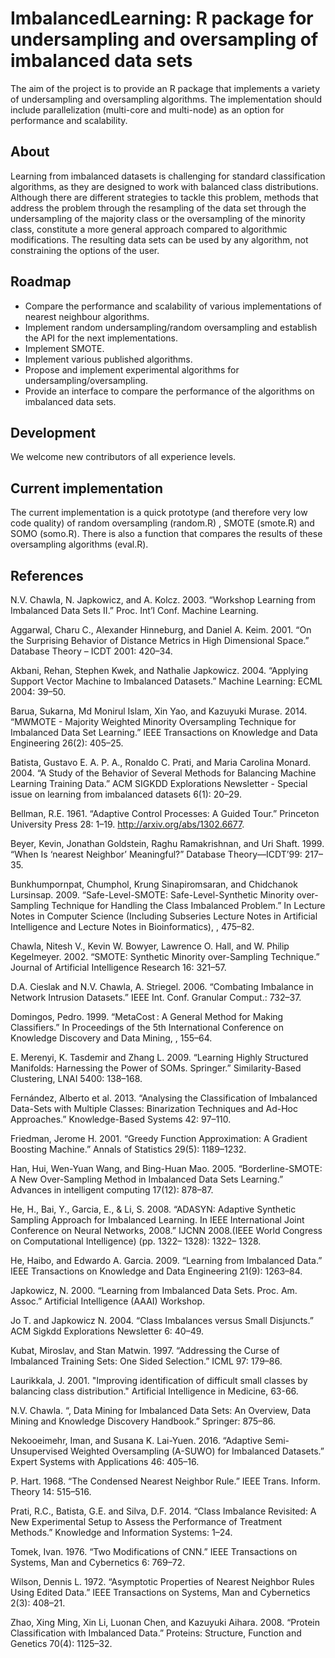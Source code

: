 # ImbalancedLearning: R package for undersampling and oversampling of imbalanced data sets

The aim of the project is to provide an R package that implements a variety of undersampling and oversampling algorithms. The implementation should include parallelization (multi-core and multi-node) as an option for performance and scalability.

## About

Learning from imbalanced datasets is challenging for standard classification algorithms, as they are designed to work with balanced class distributions. Although there are different strategies to tackle this problem, methods that address the problem through the resampling of the data set through the undersampling of the majority class or the oversampling of the minority class, constitute a more general approach compared to algorithmic modifications. The resulting data sets can be used by any algorithm, not constraining the options of the user.

## Roadmap

* Compare the performance and scalability of various implementations of nearest neighbour algorithms.
* Implement random undersampling/random oversampling and establish the API for the next implementations.
* Implement SMOTE.
* Implement various published algorithms.
* Propose and implement experimental algorithms for undersampling/oversampling.
* Provide an interface to compare the performance of the algorithms on imbalanced data sets.

## Development

We welcome new contributors of all experience levels.

## Current implementation

The current implementation is a quick prototype (and therefore very low code quality) of random oversampling (random.R) , SMOTE (smote.R) and SOMO (somo.R). There is also a function that compares the results of these oversampling algorithms (eval.R).  

## References

N.V. Chawla, N. Japkowicz, and A. Kolcz. 2003. “Workshop Learning from Imbalanced Data Sets II.” Proc. Int’l Conf. Machine Learning.

Aggarwal, Charu C., Alexander Hinneburg, and Daniel A. Keim. 2001. “On the Surprising Behavior of Distance Metrics in High Dimensional Space.” Database Theory – ICDT 2001: 420–34.

Akbani, Rehan, Stephen Kwek, and Nathalie Japkowicz. 2004. “Applying Support Vector Machine to Imbalanced Datasets.” Machine Learning: ECML 2004: 39–50.

Barua, Sukarna, Md Monirul Islam, Xin Yao, and Kazuyuki Murase. 2014. “MWMOTE - Majority Weighted Minority Oversampling Technique for Imbalanced Data Set Learning.” IEEE Transactions on Knowledge and Data Engineering 26(2): 405–25.

Batista, Gustavo E. A. P. A., Ronaldo C. Prati, and Maria Carolina Monard. 2004. “A Study of the Behavior of Several Methods for Balancing Machine Learning Training Data.” ACM SIGKDD Explorations Newsletter - Special issue on learning from imbalanced datasets 6(1): 20–29. 

Bellman, R.E. 1961. “Adaptive Control Processes: A Guided Tour.” Princeton University Press 28: 1–19. http://arxiv.org/abs/1302.6677.

Beyer, Kevin, Jonathan Goldstein, Raghu Ramakrishnan, and Uri Shaft. 1999. “When Is ‘nearest Neighbor’ Meaningful?” Database Theory—ICDT’99: 217–35. 

Bunkhumpornpat, Chumphol, Krung Sinapiromsaran, and Chidchanok Lursinsap. 2009. “Safe-Level-SMOTE: Safe-Level-Synthetic Minority over-Sampling Technique for Handling the Class Imbalanced Problem.” In Lecture Notes in Computer Science (Including Subseries Lecture Notes in Artificial Intelligence and Lecture Notes in Bioinformatics), , 475–82.

Chawla, Nitesh V., Kevin W. Bowyer, Lawrence O. Hall, and W. Philip Kegelmeyer. 2002. “SMOTE: Synthetic Minority over-Sampling Technique.” Journal of Artificial Intelligence Research 16: 321–57.

D.A. Cieslak and N.V. Chawla, A. Striegel. 2006. “Combating Imbalance in Network Intrusion Datasets.” IEEE Int. Conf. Granular Comput.: 732–37.

Domingos, Pedro. 1999. “MetaCost : A General Method for Making Classifiers.” In Proceedings of the 5th International Conference on Knowledge Discovery and Data Mining, , 155–64.

E. Merenyi, K. Tasdemir and Zhang L. 2009. “Learning Highly Structured Manifolds: Harnessing the Power of SOMs. Springer.” Similarity-Based Clustering, LNAI 5400: 138–168.

Fernández, Alberto et al. 2013. “Analysing the Classification of Imbalanced Data-Sets with Multiple Classes: Binarization Techniques and Ad-Hoc Approaches.” Knowledge-Based Systems 42: 97–110.

Friedman, Jerome H. 2001. “Greedy Function Approximation: A Gradient Boosting Machine.” Annals of Statistics 29(5): 1189–1232.

Han, Hui, Wen-Yuan Wang, and Bing-Huan Mao. 2005. “Borderline-SMOTE: A New Over-Sampling Method in Imbalanced Data Sets Learning.” Advances in intelligent computing 17(12): 878–87. 

He, H., Bai, Y., Garcia, E., & Li, S. 2008. “ADASYN: Adaptive Synthetic Sampling Approach for Imbalanced Learning. In IEEE International Joint Conference on Neural Networks, 2008.” IJCNN 2008.(IEEE World Congress on Computational Intelligence) (pp. 1322– 1328): 1322– 1328.

He, Haibo, and Edwardo A. Garcia. 2009. “Learning from Imbalanced Data.” IEEE Transactions on Knowledge and Data Engineering 21(9): 1263–84.

Japkowicz, N. 2000. “Learning from Imbalanced Data Sets. Proc. Am. Assoc.” Artificial Intelligence (AAAI) Workshop.

Jo T. and Japkowicz N. 2004. “Class Imbalances versus Small Disjuncts.” ACM Sigkdd Explorations Newsletter 6: 40–49.

Kubat, Miroslav, and Stan Matwin. 1997. “Addressing the Curse of Imbalanced Training Sets: One Sided Selection.” ICML 97: 179–86.

Laurikkala, J. 2001. "Improving identification of difficult small classes by balancing class distribution." Artificial Intelligence in Medicine, 63-66.


N.V. Chawla. “, Data Mining for Imbalanced Data Sets: An Overview, Data Mining and Knowledge Discovery Handbook.” Springer: 875–86.

Nekooeimehr, Iman, and Susana K. Lai-Yuen. 2016. “Adaptive Semi-Unsupervised Weighted Oversampling (A-SUWO) for Imbalanced Datasets.” Expert Systems with Applications 46: 405–16.

P. Hart. 1968. “The Condensed Nearest Neighbor Rule.” IEEE Trans. Inform. Theory 14: 515–516.

Prati, R.C., Batista, G.E. and Silva, D.F. 2014. “Class Imbalance Revisited: A New Experimental Setup to Assess the Performance of Treatment Methods.” Knowledge and Information Systems: 1–24.

Tomek, Ivan. 1976. “Two Modifications of CNN.” IEEE Transactions on Systems, Man and Cybernetics 6: 769–72. 

Wilson, Dennis L. 1972. “Asymptotic Properties of Nearest Neighbor Rules Using Edited Data.” IEEE Transactions on Systems, Man and Cybernetics 2(3): 408–21.

Zhao, Xing Ming, Xin Li, Luonan Chen, and Kazuyuki Aihara. 2008. “Protein Classification with Imbalanced Data.” Proteins: Structure, Function and Genetics 70(4): 1125–32.
